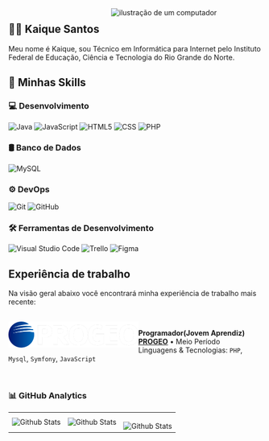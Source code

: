 <img src="https://raw.githubusercontent.com/MicaelliMedeiros/micaellimedeiros/master/image/computer-illustration.png" alt="ilustração de um computador" min-width="300px" max-width="300px" width="300px" align="right">

## 👨‍💻 Kaique Santos 

<p align="left"> 
  Meu nome é Kaique, sou Técnico em Informática para Internet pelo Instituto Federal de Educação, Ciência e Tecnologia do Rio Grande do Norte.
</p>

## 🚀 Minhas Skills 

### 💻 Desenvolvimento 

![Java](https://img.shields.io/badge/-Java-333333?style=flat&logo=Java&logoColor=007396)
![JavaScript](https://img.shields.io/badge/-JavaScript-333333?style=flat&logo=javascript)
![HTML5](https://img.shields.io/badge/-HTML5-333333?style=flat&logo=HTML5)
![CSS](https://img.shields.io/badge/-CSS-333333?style=flat&logo=CSS3&logoColor=1572B6)
![PHP](https://img.shields.io/badge/-PHP-333333?style=flat&logo=php)

### 🛢️ Banco de Dados

![MySQL](https://img.shields.io/badge/-MySQL-333333?style=flat&logo=mysql)

### ⚙️ DevOps 

![Git](https://img.shields.io/badge/-Git-333333?style=flat&logo=git)
![GitHub](https://img.shields.io/badge/-GitHub-333333?style=flat&logo=github)

### 🛠️ Ferramentas de Desenvolvimento 

![Visual Studio Code](https://img.shields.io/badge/-Visual%20Studio%20Code-333333?style=flat&logo=visual-studio-code&logoColor=007ACC)
![Trello](https://img.shields.io/badge/-Trello-333333?style=flat&logo=trello&logoColor=007ACC)
![Figma](https://img.shields.io/badge/-Figma-333333?style=flat&logo=figma&logoColor=007ACC)

## Experiência de trabalho

Na visão geral abaixo você encontrará minha experiência de trabalho mais recente: 

</br>

  <a href="http://www.progeorn.com.br/">
    <img height="52" width="258" alt="Progeo" align="left" src="./assets/logo_branco.png"/>
  </a>

  <span> <!-- GO HORSE -->
    <strong>Programador(Jovem Aprendiz)</strong> \
    [**PROGEO**](http://www.progeorn.com.br/) • Meio Período \
    Linguagens & Tecnologias: `PHP`, `Mysql`, `Symfony`, `JavaScript`
  </span>

<br>

### 📊 GitHub Analytics 

<table>
  <tr>
    <td>
      <img
        align="left"
        src="https://github-readme-stats.vercel.app/api?username=KJSS3012&theme=dark&hide_border=false&include_all_commits=true"
        alt="Github Stats"
      />
    </td>
    <td>
      <img
        align="left"
        src="https://github-readme-stats.vercel.app/api/top-langs/?username=KJSS3012&theme=dark&hide_border=false&include_all_commits=true&count_private=true&layout=compact"
        alt="Github Stats"
      />
    </td>
    <td>
      <br />
      <img
        align="left"
        src="https://github-readme-streak-stats.herokuapp.com/?user=KJSS3012&theme=dark&hide_border=false"
        alt="Github Stats"
      />
    </td>
  </tr>
</table>
